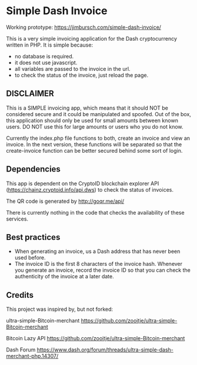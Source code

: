 # Simple Dash Invoice

Working prototype: https://jimbursch.com/simple-dash-invoice/

This is a very simple invoicing application for the Dash cryptocurrency written in PHP. It is simple because:

- no database is required.
- it does not use javascript.
- all variables are passed to the invoice in the url.
- to check the status of the invoice, just reload the page.

## DISCLAIMER

This is a SIMPLE invoicing app, which means that it should NOT be considered secure and it could be manipulated and spoofed. Out of the box, this application should only be used for small amounts between known users. DO NOT use this for large amounts or users who you do not know. 

Currently the index.php file functions to both, create an invoice and view an invoice. In the next version, these functions will be separated so that the create-invoice function can be better secured behind some sort of login.

## Dependencies

This app is dependent on the CryptoID blockchain explorer API (https://chainz.cryptoid.info/api.dws) to check the status of invoices.

The QR code is generated by http://goqr.me/api/

There is currently nothing in the code that checks the availability of these services.

## Best practices

- When generating an invoice, us a Dash address that has never been used before.
- The invoice ID is the first 8 characters of the invoice hash. Whenever you generate an invoice, record the invoice ID so that you can check the authenticity of the invoice at a later date.


## Credits

This project was inspired by, but not forked:

ultra-simple-Bitcoin-merchant
https://github.com/zooitje/ultra-simple-Bitcoin-merchant

Bitcoin Lazy API
https://github.com/zooitje/ultra-simple-Bitcoin-merchant

Dash Forum
https://www.dash.org/forum/threads/ultra-simple-dash-merchant-php.14307/




 
